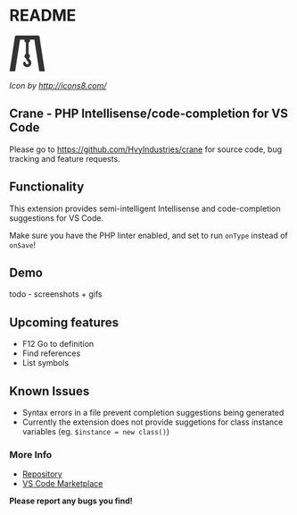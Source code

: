 # README

![Icon](../images/icon.png)

*Icon by http://icons8.com/*

## Crane - PHP Intellisense/code-completion for VS Code

Please go to https://github.com/HvyIndustries/crane for source code, bug tracking and feature requests.

## Functionality

This extension provides semi-intelligent Intellisense and code-completion suggestions for VS Code.

Make sure you have the PHP linter enabled, and set to run `onType` instead of `onSave`!

## Demo

todo - screenshots + gifs

## Upcoming features

* F12 Go to definition
* Find references
* List symbols

## Known Issues

* Syntax errors in a file prevent completion suggestions being generated
* Currently the extension does not provide suggetions for class instance variables (eg. `$instance = new class()`)

### More Info

* [Repository](https://github.com/HvyIndustries/crane)
* [VS Code Marketplace](https://todo)


**Please report any bugs you find!**
